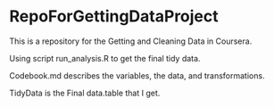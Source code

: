 # RepoForGettingDataProject
This is a repository for the Getting and Cleaning Data in Coursera.

Using script run_analysis.R to get the final tidy data.

Codebook.md describes the variables, the data, and transformations.

TidyData is the Final data.table that I get.
